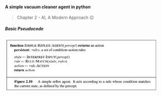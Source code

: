 #### A simple vacuum cleaner agent in python

> Chapter 2 - AI, A Modern Approach 😉

##### Basic Pseudocode
![Basic Pseudocode](/resources/simple-reflex-russel_n_norvig.png)
